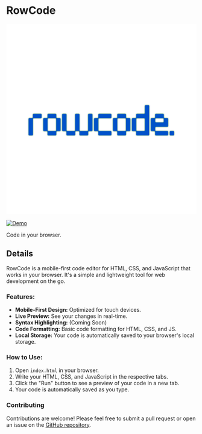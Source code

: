 # RowCode

![RowCode](RowCode.png)

[![Demo](https://img.shields.io/badge/Demo-blue.svg)](https://rownok.com/tool/code)

Code in your browser.

## Details

RowCode is a mobile-first code editor for HTML, CSS, and JavaScript that works in your browser. It's a simple and lightweight tool for web development on the go.

### Features:

*   **Mobile-First Design:** Optimized for touch devices.
*   **Live Preview:** See your changes in real-time.
*   **Syntax Highlighting:** (Coming Soon)
*   **Code Formatting:** Basic code formatting for HTML, CSS, and JS.
*   **Local Storage:** Your code is automatically saved to your browser's local storage.

### How to Use:

1.  Open `index.html` in your browser.
2.  Write your HTML, CSS, and JavaScript in the respective tabs.
3.  Click the "Run" button to see a preview of your code in a new tab.
4.  Your code is automatically saved as you type.

### Contributing

Contributions are welcome! Please feel free to submit a pull request or open an issue on the [GitHub repository](https://github.com/rownok860/rowcode).
